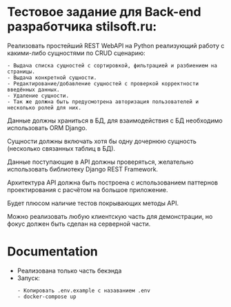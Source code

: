 # Тестовое задание для Back-end разработчика stilsoft.ru:

Реализовать простейший REST WebAPI на Python реализующий работу с какими-либо сущностями по CRUD сценарию:

    - Выдача списка сущностей с сортировкой, фильтрацией и разбиением на страницы.
    - Выдача конкретной сущности.
    - Редактирование/добавление сущностей с проверкой корректности введённых данных.
    - Удаление сущности.
    - Так же должна быть предусмотрена авторизация пользователей и несколько ролей для них.

Данные должны храниться в БД, для взаимодействия с БД необходимо использовать ORM Django. 

Сущности должны включать хотя бы одну дочернюю сущность (несколько связанных таблиц в БД).

Данные поступающие в API должны проверяться, желательно использовать библиотеку Django REST Framework.

Архитектура API должна быть построена с использованием паттернов проектирования с расчётом на большое приложение.

Будет плюсом наличие тестов покрывающих методы API.

Можно реализовать любую клиентскую часть для демонстрации, но фокус должен быть сделан на серверной части.


# Documentation
- Реализована только часть бекэнда
- Запуск:
    ```
    - Копировать .env.example c назаванием .env
    - docker-compose up
  ```